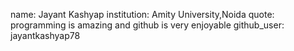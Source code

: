 name: Jayant Kashyap
institution: Amity University,Noida
quote: programming is amazing and github is very enjoyable
github_user: jayantkashyap78
